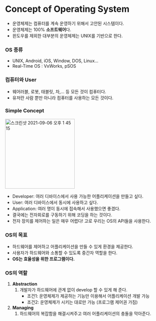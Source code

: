 # Concept of Operating System
* 운영체제는 컴퓨터를 계속 운영하기 위해서 고안된 시스템이다.
* 운영체제는 100% **소프트웨어**다.
* 윈도우를 제외한 대부분의 운영체제는 UNIX를 기반으로 한다.

### OS 종류
* UNIX, Android, iOS, Window, DOS, Linux...
* Real-Time OS : VxWorks, pSOS

### 컴퓨터와 User
* 웨어러블, 로봇, 태블릿, 차,... 등 모든 것이 컴퓨터다.
* 유저란 사람 뿐만 아니라 컴퓨터를 사용하는 모든 것이다.


### Simple Concept

<img width="226" alt="스크린샷 2021-09-06 오후 1 45 15" src="https://user-images.githubusercontent.com/64299475/132226087-a842a843-ed09-43e3-b834-c348ed667fdc.png">


* Developer: 여러 디바이스에서 사용 가능한 어플리케이션을 만들고 싶다.
* User: 여러 디바이스에서 동시에 사용하고 싶다.
* Application: 여러 명이 동시에 접속해서 사용했으면 좋겠다.
* 결국에는 전자회로를 구동하기 위해 코딩을 하는 것이다.
* 전자 장치를 제어하는 일은 매우 어렵다! 고로 우리는 OS의 API들을 사용한다.

### OS의 목표
* 하드웨어를 제어하고 어플리케이션을 만들 수 있게 환경을 제공한다.
* 사용자가 하드웨어와 소통할 수 있도록 중간자 역할을 한다.
* **OS는 효율성을 위한 프로그램이다.**

### OS의 역할
1. **Abstraction**
	1. 개발자가 하드웨어에 관계 없이 develop 할 수 있게 해 준다.
		* 조건1: 운영체제가 제공하는 기능만 이용해서 어플리케이션 개발 가능
		* 조건2: 운영체제가 시키는 대로만 가능 (프로그램 제어권 가짐)
2. **Managing**
	1. 하드웨어의 복잡함을 해결시켜주고 여러 어플리케이션의 충돌을 막아준다.

